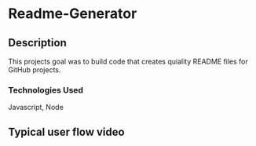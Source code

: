 # Readme-Generator

## Description

This projects goal was to build code that creates quiality README files for GitHub projects.

### Technologies Used
Javascript, Node

## Typical user flow video
